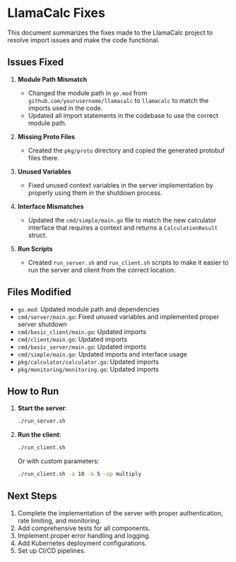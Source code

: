 # LlamaCalc Fixes

This document summarizes the fixes made to the LlamaCalc project to resolve import issues and make the code functional.

## Issues Fixed

1. **Module Path Mismatch**
   - Changed the module path in `go.mod` from `github.com/yourusername/llamacalc` to `llamacalc` to match the imports used in the code.
   - Updated all import statements in the codebase to use the correct module path.

2. **Missing Proto Files**
   - Created the `pkg/proto` directory and copied the generated protobuf files there.

3. **Unused Variables**
   - Fixed unused context variables in the server implementation by properly using them in the shutdown process.

4. **Interface Mismatches**
   - Updated the `cmd/simple/main.go` file to match the new calculator interface that requires a context and returns a `CalculationResult` struct.

5. **Run Scripts**
   - Created `run_server.sh` and `run_client.sh` scripts to make it easier to run the server and client from the correct location.

## Files Modified

- `go.mod`: Updated module path and dependencies
- `cmd/server/main.go`: Fixed unused variables and implemented proper server shutdown
- `cmd/basic_client/main.go`: Updated imports
- `cmd/client/main.go`: Updated imports
- `cmd/basic_server/main.go`: Updated imports
- `cmd/simple/main.go`: Updated imports and interface usage
- `pkg/calculator/calculator.go`: Updated imports
- `pkg/monitoring/monitoring.go`: Updated imports

## How to Run

1. **Start the server**:
   ```bash
   ./run_server.sh
   ```

2. **Run the client**:
   ```bash
   ./run_client.sh
   ```

   Or with custom parameters:
   ```bash
   ./run_client.sh -a 10 -b 5 -op multiply
   ```

## Next Steps

1. Complete the implementation of the server with proper authentication, rate limiting, and monitoring.
2. Add comprehensive tests for all components.
3. Implement proper error handling and logging.
4. Add Kubernetes deployment configurations.
5. Set up CI/CD pipelines. 
